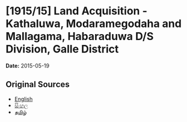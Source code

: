 # [1915/15] Land Acquisition - Kathaluwa, Modaramegodaha and Mallagama, Habaraduwa D/S Division, Galle District

**Date:** 2015-05-19

## Original Sources

- [English](https://documents.gov.lk/view/extra-gazettes/2015/5/1915-15_E.pdf)
- [සිංහල](https://documents.gov.lk/view/extra-gazettes/2015/5/1915-15_S.pdf)
- [தமிழ்](https://documents.gov.lk/view/extra-gazettes/2015/5/1915-15_T.pdf)
